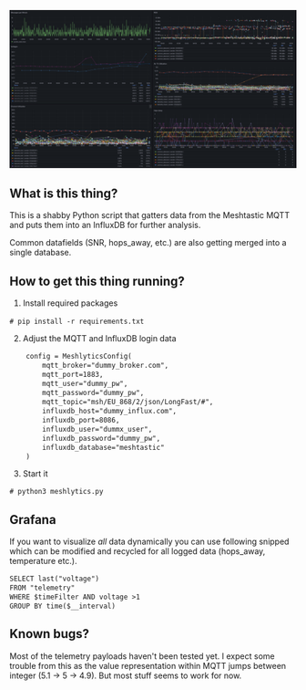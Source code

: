 ![MeshtasticRouterNode](doc/grafana.png)

## What is this thing?

This is a shabby Python script that gatters data from the Meshtastic MQTT and puts them into an InfluxDB for further analysis. 

Common datafields (SNR, hops_away, etc.) are also getting merged into a single database.

## How to get this thing running?

1. Install required packages

`# pip install -r requirements.txt`

2. Adjust the MQTT and InfluxDB login data

```
    config = MeshlyticsConfig(
        mqtt_broker="dummy_broker.com",
        mqtt_port=1883,
        mqtt_user="dummy_pw",
        mqtt_password="dummy_pw",
        mqtt_topic="msh/EU_868/2/json/LongFast/#",
        influxdb_host="dummy_influx.com",
        influxdb_port=8086,
        influxdb_user="dummx_user",
        influxdb_password="dummy_pw",
        influxdb_database="meshtastic"
    )
```

3. Start it 

```
# python3 meshlytics.py
```

## Grafana

If you want to visualize *all* data dynamically you can use following snipped which can be modified and recycled for all logged data (hops_away, temperature etc.).

```
SELECT last("voltage") 
FROM "telemetry" 
WHERE $timeFilter AND voltage >1
GROUP BY time($__interval)
```

## Known bugs?

Most of the telemetry payloads haven't been tested yet. I expect some trouble from this as the value representation within MQTT jumps between integer (5.1 -> 5 -> 4.9). But most stuff seems to work for now.
